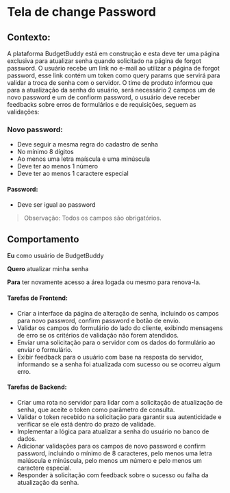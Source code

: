 # Tela de change Password

## Contexto:
A plataforma BudgetBuddy está em construção e esta deve ter uma página exclusiva para atualizar senha quando solicitado na página de forgot password. O usuário recebe um link no e-mail ao utilizar a página de forgot password, esse link contém um token como query params que servirá para validar a troca de senha com o servidor. O time de produto informou que para a atualização da senha do usuário, será necessário 2 campos um de novo password e um de confiorm password, o usuário deve receber feedbacks sobre erros de formulários e de requisições, seguem as validações:

### Novo password:
- Deve seguir a mesma regra do cadastro de senha
- No mínimo 8 dígitos
- Ao menos uma letra maíscula e uma minúscula
- Deve ter ao menos 1 número
- Deve ter ao menos 1 caractere especial
  
#### Password: 
- Deve ser igual ao password

> Observação: Todos os campos são obrigatórios.

## Comportamento
__Eu__ como usuário de BudgetBuddy

__Quero__  atualizar minha senha

__Para__ ter novamente acesso a área logada ou mesmo para renova-la.

#### Tarefas de Frontend:

- Criar a interface da página de alteração de senha, incluindo os campos para novo password, confirm password e botão de envio.
- Validar os campos do formulário do lado do cliente, exibindo mensagens de erro se os critérios de validação não forem atendidos.
- Enviar uma solicitação para o servidor com os dados do formulário ao enviar o formulário.
- Exibir feedback para o usuário com base na resposta do servidor, informando se a senha foi atualizada com sucesso ou se ocorreu algum erro.

#### Tarefas de Backend:

- Criar uma rota no servidor para lidar com a solicitação de atualização de senha, que aceite o token como parâmetro de consulta.
- Validar o token recebido na solicitação para garantir sua autenticidade e verificar se ele está dentro do prazo de validade.
- Implementar a lógica para atualizar a senha do usuário no banco de dados.
- Adicionar validações para os campos de novo password e confirm password, incluindo o mínimo de 8 caracteres, pelo menos uma letra maiúscula e minúscula, pelo menos um número e pelo menos um caractere especial.
- Responder à solicitação com feedback sobre o sucesso ou falha da atualização da senha.